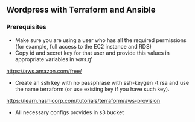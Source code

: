 ## Wordpress with Terraform and Ansible

### Prerequisites

- Make sure you are using a user who has all the required permissions (for example, full access to the EC2 instance and RDS)
- Copy id and secret key for that user and provide this values in appropriate variables in *vars.tf*

https://aws.amazon.com/free/

- Create an ssh key with no passphrase with ssh-keygen -t rsa and use the name terraform (or use existing key if you have such key).

https://learn.hashicorp.com/tutorials/terraform/aws-provision

- All necessary configs provides in s3 bucket
